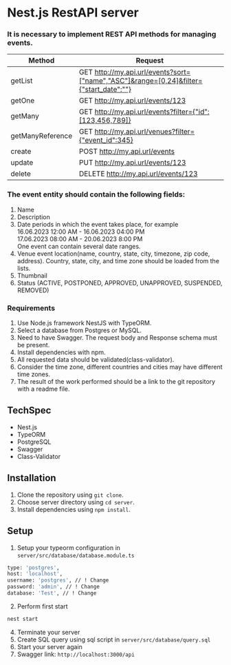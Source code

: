# Nest.js RestAPI server

### It is necessary to implement REST API methods for managing events.

| Method | Request |
|-----|-----|
| getList | GET http://my.api.url/events?sort=["name","ASC"]&range=[0,24]&filter={"start_date":""} |
| getOne | GET http://my.api.url/events/123 |
| getMany | GET http://my.api.url/events?filter={"id":[123,456,789]} |
| getManyReference | GET http://my.api.url/venues?filter={"event_id":345} |
| create | POST http://my.api.url/events |
| update | PUT http://my.api.url/events/123 |
| delete | DELETE http://my.api.url/events/123 |

### The event entity should contain the following fields:
1. Name
2. Description
3. Date periods in which the event takes place, for example
<br>16.06.2023 12:00 AM - 16.06.2023 04:00 PM
<br>17.06.2023 08:00 AM - 20.06.2023 8:00 PM
<br>One event can contain several date ranges. 
4. Venue event location(name, country, state, city, timezone, zip code, address). Сountry, state, city, and time zone should be loaded from the lists.
5. Thumbnail
6. Status (ACTIVE, POSTPONED, APPROVED, UNAPPROVED, SUSPENDED, REMOVED)

### Requirements
1. Use Node.js framework NestJS with TypeORM.
2. Select a database from Postgres or MySQL.
3. Need to have Swagger. The request body and Response schema must be present.
4. Install dependencies with npm.
5. All requested data should be validated(class-validator).
6. Consider the time zone, different countries and cities may have different time zones.
7. The result of the work performed should be a link to the git repository with a readme file.

## TechSpec
- Nest.js
- TypeORM
- PostgreSQL
- Swagger
- Class-Validator

## Installation
1. Clone the repository using `git clone`.
2. Choose server directory using `cd server`.
3. Install dependencies using `npm install`.

## Setup
1. Setup your typeorm configuration in `server/src/database/database.module.ts`
```bash
type: 'postgres',
host: 'localhost',
username: 'postgres', // ! Change
password: 'admin', // ! Change
database: 'Test', // ! Change
```
2. Perform first start
```bash
nest start
```
4. Terminate your server
5. Create SQL query using sql script in `server/src/database/query.sql`
6. Start your server again
7. Swagger link: `http://localhost:3000/api`
